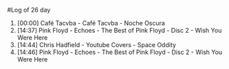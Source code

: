 #Log of 26 day

1. [00:00] Café Tacvba - Café Tacvba - Noche Oscura
1. [14:37] Pink Floyd - Echoes - The Best of Pink Floyd - Disc 2 - Wish You Were Here
1. [14:44] Chris Hadfield - Youtube Covers - Space Oddity
1. [14:46] Pink Floyd - Echoes - The Best of Pink Floyd - Disc 2 - Wish You Were Here
